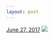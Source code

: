 ```yaml
---
layout: post
---
```


<p>
  <time><a href="/652">June 27, 2017</a></time>
  <a href="/652"><img src="{{ site.assets_url }}/652-480.jpg" srcset="{{ site.assets_url }}/652-240.jpg 240w, {{ site.assets_url }}/652-480.jpg 480w, {{ site.assets_url }}/652-720.jpg 720w, {{ site.assets_url }}/652-960.jpg 960w" sizes="(min-width: 700px) 50vw, calc(100vw - 2rem)" /></a>
</p>
